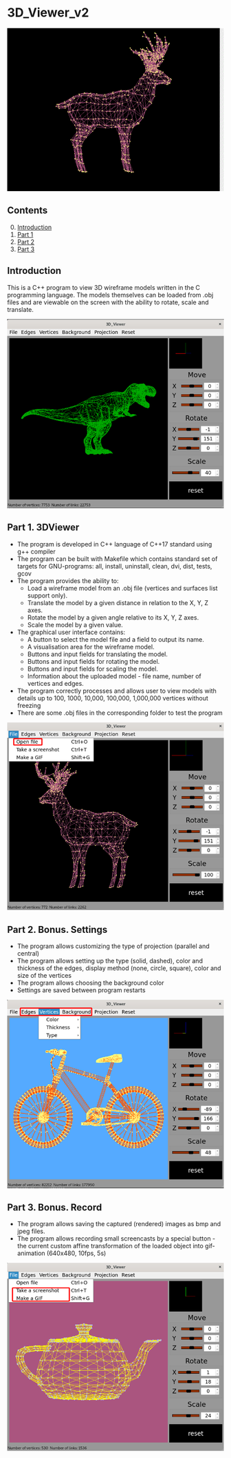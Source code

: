 # 3D_Viewer_v2

![gif_deer](/src/info/images/deer.gif)

## Contents

0. [Introduction](#introduction)
1. [Part 1](#part-1-3dviewer)
2. [Part 2](#part-2-bonus-settings)
3. [Part 3](#part-3-bonus-record)

## Introduction

This is a C++ program to view 3D wireframe models written in the C programming language. The models themselves can be loaded from .obj files and are viewable on the screen with the ability to rotate, scale and translate.

![3D_Viewer](/src/info/images/3D_viewer.png)

## Part 1. 3DViewer

- The program is developed in C++ language of C++17 standard using g++ compiler
- The program can be built with Makefile which contains standard set of targets for GNU-programs: all, install, uninstall, clean, dvi, dist, tests, gcov
- The program provides the ability to:
    - Load a wireframe model from an .obj file (vertices and surfaces list support only).
    - Translate the model by a given distance in relation to the X, Y, Z axes.
    - Rotate the model by a given angle relative to its X, Y, Z axes.
    - Scale the model by a given value.
- The graphical user interface contains:
    - A button to select the model file and a field to output its name.
    - A visualisation area for the wireframe model.
    - Buttons and input fields for translating the model.
    - Buttons and input fields for rotating the model.
    - Buttons and input fields for scaling the model.
    - Information about the uploaded model - file name, number of vertices and edges.
- The program correctly processes and allows user to view models with details up to 100, 1000, 10,000, 100,000, 1,000,000 vertices without freezing
- There are some .obj files in the corresponding folder to test the program

![3D_Viewer](/src/info/images/open_file.png)

## Part 2. Bonus. Settings

- The program allows customizing the type of projection (parallel and central)
- The program allows setting up the type (solid, dashed), color and thickness of the edges, display method (none, circle, square), color and size of the vertices
- The program allows choosing the background color
- Settings are saved between program restarts

![3D_Viewer](/src/info/images/color_settings.png)

## Part 3. Bonus. Record

- The program allows saving the captured (rendered) images as bmp and jpeg files.
- The program allows recording small screencasts by a special button - the current custom affine transformation of the loaded object into gif-animation (640x480, 10fps, 5s)

![3D_Viewer](/src/info/images/screenshots_and_gifs.png)